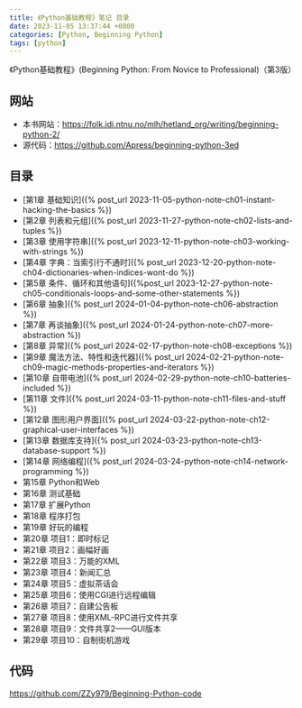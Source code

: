 ```yaml
---
title: 《Python基础教程》笔记 目录
date: 2023-11-05 13:37:44 +0800
categories: [Python, Beginning Python]
tags: [python]
---
```

《Python基础教程》(Beginning Python: From Novice to Professional)（第3版）

## 网站
* 本书网站：<https://folk.idi.ntnu.no/mlh/hetland_org/writing/beginning-python-2/>
* 源代码：<https://github.com/Apress/beginning-python-3ed>

## 目录
* [第1章 基础知识]({% post_url 2023-11-05-python-note-ch01-instant-hacking-the-basics %})
* [第2章 列表和元组]({% post_url 2023-11-27-python-note-ch02-lists-and-tuples %})
* [第3章 使用字符串]({% post_url 2023-12-11-python-note-ch03-working-with-strings %})
* [第4章 字典：当索引行不通时]({% post_url 2023-12-20-python-note-ch04-dictionaries-when-indices-wont-do %})
* [第5章 条件、循环和其他语句]({%post_url 2023-12-27-python-note-ch05-conditionals-loops-and-some-other-statements %})
* [第6章 抽象]({% post_url 2024-01-04-python-note-ch06-abstraction %})
* [第7章 再谈抽象]({% post_url 2024-01-24-python-note-ch07-more-abstraction %})
* [第8章 异常]({% post_url 2024-02-17-python-note-ch08-exceptions %})
* [第9章 魔法方法、特性和迭代器]({% post_url 2024-02-21-python-note-ch09-magic-methods-properties-and-iterators %})
* [第10章 自带电池]({% post_url 2024-02-29-python-note-ch10-batteries-included %})
* [第11章 文件]({% post_url 2024-03-11-python-note-ch11-files-and-stuff %})
* [第12章 图形用户界面]({% post_url 2024-03-22-python-note-ch12-graphical-user-interfaces %})
* [第13章 数据库支持]({% post_url 2024-03-23-python-note-ch13-database-support %})
* [第14章 网络编程]({% post_url 2024-03-24-python-note-ch14-network-programming %})
* 第15章 Python和Web
* 第16章 测试基础
* 第17章 扩展Python
* 第18章 程序打包
* 第19章 好玩的编程
* 第20章 项目1：即时标记
* 第21章 项目2：画幅好画
* 第22章 项目3：万能的XML
* 第23章 项目4：新闻汇总
* 第24章 项目5：虚拟茶话会
* 第25章 项目6：使用CGI进行远程编辑
* 第26章 项目7：自建公告板
* 第27章 项目8：使用XML-RPC进行文件共享
* 第28章 项目9：文件共享2——GUI版本
* 第29章 项目10：自制街机游戏

## 代码
<https://github.com/ZZy979/Beginning-Python-code>
